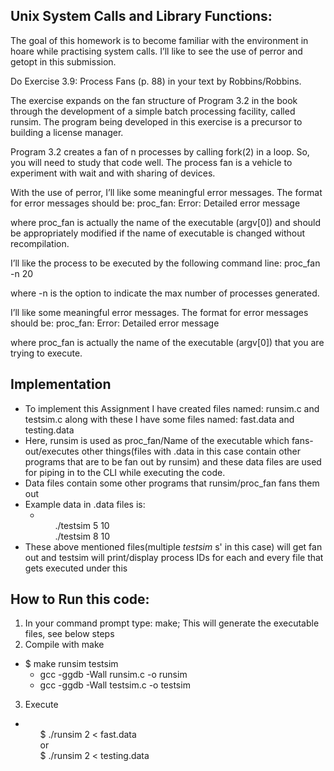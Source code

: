 ## Unix System Calls and Library Functions:

The goal of this homework is to become familiar with the environment in hoare while practising system calls. I’ll like to see the use of perror and getopt in this submission.

Do Exercise 3.9: Process Fans (p. 88) in your text by Robbins/Robbins.

The exercise expands on the fan structure of Program 3.2 in the book through the development of a simple batch processing facility, called runsim. The program being developed in this exercise is a precursor to building a license manager.

Program 3.2 creates a fan of n processes by calling fork(2) in a loop. So, you will need to study that code well. The process fan is a vehicle to experiment with wait and with sharing of devices.

With the use of perror, I’ll like some meaningful error messages. The format for error messages should be:
proc_fan: Error: Detailed error message

where proc_fan is actually the name of the executable (argv[0]) and should be appropriately modified if the name of executable is changed without recompilation.

I’ll like the process to be executed by the following command line:
proc_fan -n 20

where -n is the option to indicate the max number of processes generated.

I’ll like some meaningful error messages. The format for error messages should be:
proc_fan: Error: Detailed error message

where proc_fan is actually the name of the executable (argv[0]) that you are trying to execute.

## Implementation
* To implement this Assignment I have created files named: runsim.c and testsim.c along with these I have some files named: fast.data and testing.data
* Here, runsim is used as proc_fan/Name of the executable which fans-out/executes other things(files with .data in this case contain other programs that are to be fan out by runsim) and these data files are used for piping in to the CLI while executing the code.
* Data files contain some other programs that runsim/proc_fan fans them out
* Example data in .data files is:
  * <ul>./testsim 5 10</ul>
    <ul>./testsim 8 10</ul>
 * These above mentioned files(multiple _testsim_ s' in this case) will get fan out and testsim will print/display process IDs for each and every file that gets executed under this
## How to Run this code:
1. In your command prompt type: make; This will generate the executable files, see below steps
2. Compile with make
* $ make runsim testsim
   * gcc -ggdb -Wall runsim.c -o runsim
   * gcc -ggdb -Wall testsim.c -o testsim

3. Execute
* <ul> $ ./runsim 2 < fast.data </ul>
  <ul>or</ul>
  <ul> $ ./runsim 2 < testing.data </ul>

